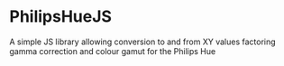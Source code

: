PhilipsHueJS
=====

A simple JS library allowing conversion to and from XY values factoring gamma correction and colour gamut for the Philips Hue
